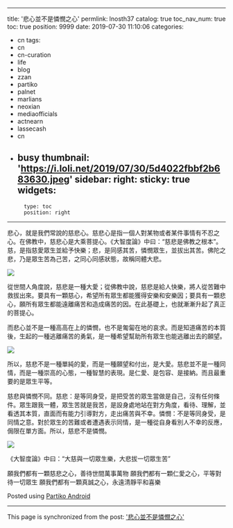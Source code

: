 
---
title: '悲心並不是憐憫之心'
permlink: lnosth37
catalog: true
toc_nav_num: true
toc: true
position: 9999
date: 2019-07-30 11:10:06
categories:
- cn
tags:
- cn
- cn-curation
- life
- blog
- zzan
- partiko
- palnet
- marlians
- neoxian
- mediaofficials
- actnearn
- lassecash
- cn
- busy
thumbnail: 'https://i.loli.net/2019/07/30/5d4022fbbf2b683630.jpeg'
sidebar:
    right:
        sticky: true
widgets:
    -
        type: toc
        position: right
---


悲心，就是我們常說的慈悲心。慈悲心是指一個人對某物或者某件事情有不忍之心。在佛教中，慈悲心是大乘菩提心。《大智度論》中曰：“慈悲是佛教之根本”。慈，是指慈愛眾生並給予快樂；悲，是同感其苦，憐憫眾生，並拔出其苦。佛陀之悲，乃是眾生苦為己苦，之同心同感狀態，故稱同體大悲。


![](https://i.loli.net/2019/07/30/5d4022fbbf2b683630.jpeg)


從世間人角度說，慈悲是一種大愛；從佛教中說，慈悲是給人快樂，將人從苦難中救拔出來。要具有一顆慈心，希望所有眾生都能獲得安樂和安樂因；要具有一顆悲心，願所有眾生都能遠離痛苦和造成痛苦的因。在此基礎上，也就漸漸升起了真正的菩提心。

而悲心並不是一種高高在上的憐憫，也不是匍匐在地的哀求。而是知道痛苦的本質後，生起的一種逃離痛苦的勇氣，是一種希望幫助所有眾生也能逃離出去的願望。


![](https://i.loli.net/2019/07/30/5d40233c05ed683111.jpeg)


所以，慈悲不是一種單純的愛，而是一種願望和付出，是大愛。慈悲並不是一種同情，而是一種崇高的心態，一種智慧的表現。是仁愛、是包容、是接納。而且最重要的是眾生平等。

慈悲與憐憫不同。慈悲：是等同身受，是把受苦的眾生當做是自己，沒有任何條件。眾生跟我一體，眾生苦就是我苦，是設身處地站在對方角度，看待、理解，並看透其本質，直面而有能力引導對方，走出痛苦與不幸。憐憫：不是等同身受，是同情之意。對於眾生的苦難或者遭遇表示同情，是一種從自身看別人不幸的反應，侷限在單方面。所以，慈悲不是憐憫。


![](https://i.loli.net/2019/07/30/5d402359cc2ac81322.jpeg)


《大智度論》中曰：“大慈與一切眾生樂，大悲拔一切眾生苦”

願我們都有一顆慈悲之心，善待世間萬事萬物
願我們都有一顆仁愛之心，平等對待一切眾生
願我們都有一顆真誠之心，永遠清靜平和喜樂

Posted using [Partiko Android](https://partiko.app/referral/sunai)

- - -

This page is synchronized from the post: ['悲心並不是憐憫之心'](https://steemit.com/@sunai/lnosth37)
